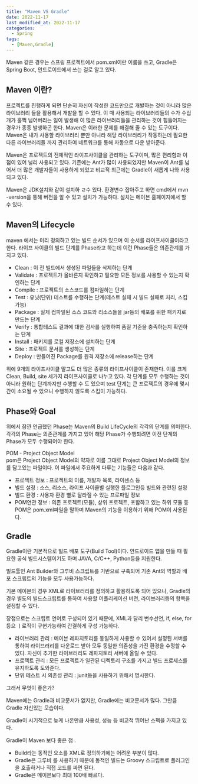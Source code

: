```yaml
---
title: "Maven VS Gradle"
date: 2022-11-17
last_modified_at: 2022-11-17
categories: 
  - Spring
tags:
  - [Maven,Gradle]
---
```


Maven 같은 경우는 스프링 프로젝트에서 pom.xml이란 이름을 쓰고, Gradle은 Spring Boot, 안드로이드에서 쓰는 걸로 알고 있다.

 

## Maven 이란?
프로젝트를 진행하게 되면 단순히 자신이 작성한 코드만으로 개발하는 것이 아니라 많은 라이브러리 들을 활용해서 개발을 할 수 있다. 이 때 사용되는 라이브러리들의 수가 수십개가 훌쩍 넘어버리는 일이 발생해 이 많은 라이브러리들을 관리하는 것이 힘들어지는 경우가 종종 발생하곤 한다. Maven은 이러한 문제를 해결해 줄 수 있는 도구이다. Maven은 내가 사용할 라이브러리 뿐만 아니라 해당 라이브러리가 작동하는데 필요한 다른 라이브러리들 까지 관리하여 네트워크를 통해 자동으로 다운 받아준다.  

Maven은 프로젝트의 전체적인 라이프사이클을 관리하는 도구이며, 많은 편리함과 이점이 있어 널리 사용되고 있다. 기존에는 Ant가 많이 사용되었지만 Maven이 Ant를 넘어서 더 많은 개발자들이 사용하게 되었고 비교적 최근에는 Gradle이 새롭게 나와 사용되고 있다.  

Maven은 JDK설치와 같이 설치하 ㄹ수 있다. 환경변수 잡아주고 하면 cmd에서 mvn -version을 통해 버전을 알 수 있고 설치가 가능하다. 설치는 메이븐 홈페이지에서 할 수 있다.  

## Maven의 Lifecycle
maven 에서는 미리 정의하고 있는 빌드 순서가 있으며 이 순서를 라이프사이클이라고 한다. 라이프 사이클의 빌드 단계를 Phase라고 하는데 이런 Phase들은 의존관계를 가지고 있다.  
- Clean : 이 전 빌드에서 생성된 파일들을 삭제하는 단계
- Validate : 프로젝트가 올바른지 확인하고 필요한 모든 정보를 사용할 수 있는지 확인하는 단계
- Compile : 프로젝트의 소스코드를 컴파일하는 단계
- Test : 유닛(단위) 테스트를 수행하는 단계(테스트 실패 시 빌드 실패로 처리, 스킵 가능)
- Package : 실제 컴파일된 소스 코드와 리소스들을 jar등의 배포를 위한 패키지로 만드는 단계
- Verify : 통합테스트 결과에 대한 검사를 실행하여 품질 기준을 충족하는지 확인하는 단계
- Install : 패키지를 로컬 저장소에 설치하는 단계
- Site : 프로젝트 문서를 생성하는 단계
- Deploy : 만들어진 Package를 원격 저장소에 release하는 단계
 
위에 9개의 라이프사이클 말고도 더 많은 종류의 라이프사이클이 존재한다. 이를 크게 Clean, Build, site 세가지 라이프사이클로 나누고 있다. 각 단계를 모두 수행하는 것이 아니라 원하는 단계까지만 수행할 수 도 있으며 test 단계는 큰 프로젝트의 경우에 몇시간이 소요될 수 있으니 수행하지 않도록 스킵이 가능하다.  

 

## Phase와 Goal

 

위에서 잠깐 언급했던 Phase는 Maven의 Build LifeCycle의 각각의 단계를 의미한다. 각각의 Phase는 의존관계를 가지고 있어 해당 Phase가 수행되려면 이전 단계의 Phase가 모두 수행되어야 한다.  

POM - Project Object Model  
pom은 Project Object Model의 약자로 이름 그대로 Project Object Model의 정보를 담고있는 파일이다. 이 파일에서 주요하게 다루는 기능들은 다음과 같다.  
- 프로젝트 정보 : 프로젝트의 이름, 개발자 목록, 라이센스 등
- 빌드 설정 : 소스, 리소스, 라이프 사이클별 실행한 플로그인등 빌드와 관련된 설정
- 빌드 환경 : 사용자 환경 별로 달라질 수 있는 프로파일 정보
- POM연관 정보 : 의존 프로젝트(모듈), 상위 프로젝트, 포함하고 있는 하위 모듈 등
POM은 pom.xml파일을 말하며 Maven의 기능을 이용하기 위해 POM이 사용된다.

## Gradle
Gradle이란 기본적으로 빌드 배포 도구(Build Tool)이다. 안드로이드 앱을 만들 때 필요한 공식 빌드시스템이기도 하며 JAVA, C/C++, Python등을 지원한다.  
 
빌드툴인 Ant Builder와 그루비 스크립트를 기반으로 구축되어 기존 Ant의 역할과 배포 스크립트의 기능을 모두 사용가능하다.  

기본 메이븐의 경우 XML로 라이브러리를 정의하고 활용하도록 되어 있으나, Gradle의 경우 별도의 빌드스크립트를 통하여 사용할 어플리케이션 버전, 라이브러리등의 항목을 설정할 수 있다.   

장점으로는  스크립트 언어로 구성되어 있기 때문에, XML과 달리 변수선언, if, else, for등으 ㅣ로직이 구현가능하여 간결하게 구성 가능하다.  

- 라이브러리 관리 : 메이븐 레파지토리를 동일하게 사용할 수 있어서 설정된 서버를 통하여 라이브러리를 다운로드 받아 모두 동일한 의존성을 가진 환경을 수정할 수 있다. 자신이 추가한 라이브러리도 레파지토리 서버에 올릴 수 있다. 
- 프로젝트 관리 : 모든 프로젝트가 일관된 디렉토리 구조를 가지고 빌드 프로세스를 유지하도록 도와준다.
- 단위 테스트 시 의존성 관리 : junit등을 사용하기 위해서 명시한다.
 
그래서 무엇이 좋은가?

Maven에는 Gradle과 비교문서가 없지만, Gradle에는 비교문서가 많다. 그만큼 Gradle 자신있는 모습이다.  

Gradle이 시기적으로 늦게 나온만큼 사용성, 성능 등 비교적 뛰어난 스펙을 가지고 있다.  

Gradle이 Maven 보다 좋은 점 . 

- Build라는 동적인 요소를 XML로 정의하기에는 어려운 부분이 많다.
- Gradle은 그루비 를 사용하기 때문에 동적인 빌드는 Groovy 스크립트로 플러그인을 호출하거나 직접 코드를 짜면 된다.
- Gradle은 메이븐보다 최대 100배 빠르다.
